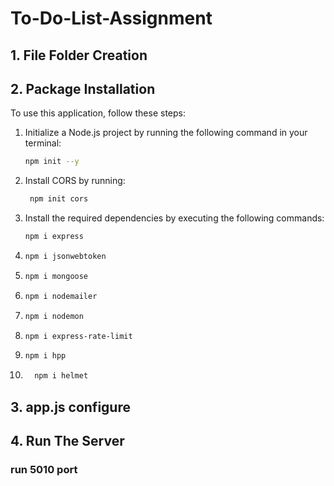 # To-Do-List-Assignment

## 1. File Folder Creation
## 2. Package Installation
To use this application, follow these steps:

1. Initialize a Node.js project by running the following command in your terminal:

    ```bash
    npm init --y
    ```

2. Install CORS by running:
   ```bash
    npm init cors
    ```
3. Install the required dependencies by executing the following commands:

    ```bash
    npm i express
    ```
4. 
   ```bash
   npm i jsonwebtoken
   ```
5. ```bash
   npm i mongoose
   ```
6. ```bash
   npm i nodemailer
   ```
7. ```bash
   npm i nodemon
   ```
8. ```bash
   npm i express-rate-limit
   ```
9. ```bash
   npm i hpp
   ```
10. ```bash
      npm i helmet
    ```


## 3. app.js configure
## 4. Run The Server
### run 5010 port

